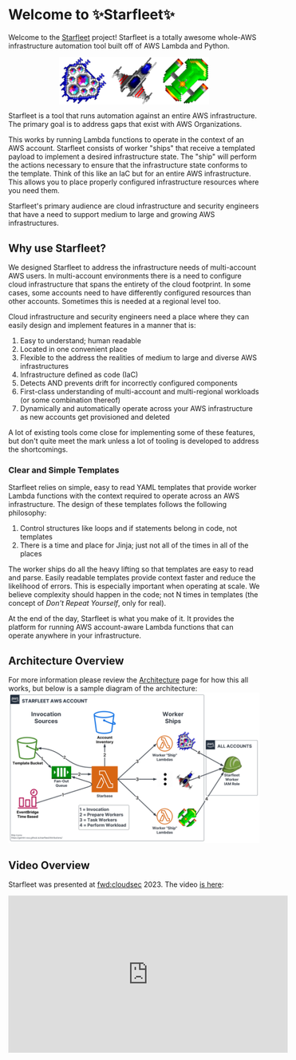 # Welcome to ✨Starfleet✨
Welcome to the [Starfleet](https://github.com/gemini-oss/starfleet) project! Starfleet is a totally awesome whole-AWS infrastructure automation tool built off of AWS Lambda and Python.

<img src="logo_files/Logo.png" alt="Starfleet Logo" width="300" style="margin: auto; display: block">

Starfleet is a tool that runs automation against an entire AWS infrastructure. The primary goal is to address gaps that exist with AWS Organizations.

This works by running Lambda functions to operate in the context of an AWS account. Starfleet consists of worker "ships" that receive a templated payload
to implement a desired infrastructure state. The "ship" will perform the actions necessary to ensure that the infrastructure state conforms to the template.
Think of this like an IaC but for an entire AWS infrastructure. This allows you to place properly configured infrastructure resources where you need them.

Starfleet's primary audience are cloud infrastructure and security engineers that have a need to support medium to large and growing AWS infrastructures.

## Why use Starfleet?
We designed Starfleet to address the infrastructure needs of multi-account AWS users. In multi-account environments there is a need to configure cloud infrastructure that spans
the entirety of the cloud footprint. In some cases, some accounts need to have differently configured resources than other accounts. Sometimes this is needed at a regional level too.

Cloud infrastructure and security engineers need a place where they can easily design and implement features in a manner that is:

1. Easy to understand; human readable
1. Located in one convenient place
1. Flexible to the address the realities of medium to large and diverse AWS infrastructures
1. Infrastructure defined as code (IaC)
1. Detects AND prevents drift for incorrectly configured components
1. First-class understanding of multi-account and multi-regional workloads (or some combination thereof)
1. Dynamically and automatically operate across your AWS infrastructure as new accounts get provisioned and deleted

A lot of existing tools come close for implementing some of these features, but don't quite meet the mark unless a lot of tooling is developed to address the shortcomings.

### Clear and Simple Templates
Starfleet relies on simple, easy to read YAML templates that provide worker Lambda functions with the context required to operate across an AWS infrastructure. The design of these templates
follows the following philosophy:

1. Control structures like loops and if statements belong in code, not templates
1. There is a time and place for Jinja; just not all of the times in all of the places

The worker ships do all the heavy lifting so that templates are easy to read and parse. Easily readable templates provide context faster and reduce the likelihood of errors.
This is especially important when operating at scale. We believe complexity should happen in the code; not N times in templates (the concept of _Don't Repeat Yourself_, only for real).

At the end of the day, Starfleet is what you make of it. It provides the platform for running AWS account-aware Lambda functions that can operate anywhere in your infrastructure.

## Architecture Overview
For more information please review the [Architecture](architecture/Overview.md) page for how this all works, but below is a sample diagram of the architecture:
![Starfleet Architecture](images/StarfleetArchitecture.svg)

## Video Overview
Starfleet was presented at [fwd:cloudsec](https://fwdcloudsec.org/) 2023. The video [is here](https://youtu.be/5hyLfhTjtmE):

<iframe width="560" height="315" src="https://www.youtube-nocookie.com/embed/5hyLfhTjtmE" title="YouTube video player" frameborder="0" allow="accelerometer; autoplay; clipboard-write; encrypted-media; gyroscope; picture-in-picture; web-share" allowfullscreen></iframe>
